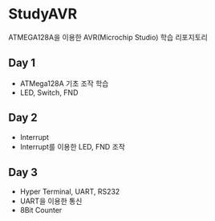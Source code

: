 # StudyAVR
ATMEGA128A을 이용한 AVR(Microchip Studio) 학습 리포지토리

## Day 1
  - ATMega128A 기초 조작 학습
  - LED, Switch, FND

## Day 2
  - Interrupt
  - Interrupt를 이용한 LED, FND 조작

## Day 3
  - Hyper Terminal, UART, RS232
  - UART을 이용한 통신
  - 8Bit Counter
